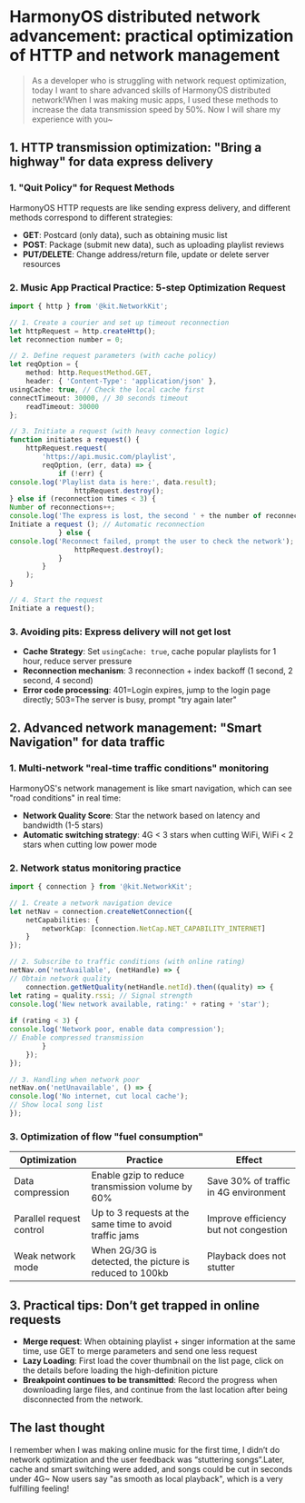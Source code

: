 # HarmonyOS distributed network advancement: practical optimization of HTTP and network management

> As a developer who is struggling with network request optimization, today I want to share advanced skills of HarmonyOS distributed network!When I was making music apps, I used these methods to increase the data transmission speed by 50%. Now I will share my experience with you~


## 1. HTTP transmission optimization: "Bring a highway" for data express delivery

### 1. "Quit Policy" for Request Methods

HarmonyOS HTTP requests are like sending express delivery, and different methods correspond to different strategies:
- **GET**: Postcard (only data), such as obtaining music list
- **POST**: Package (submit new data), such as uploading playlist reviews
- **PUT/DELETE**: Change address/return file, update or delete server resources

### 2. Music App Practical Practice: 5-step Optimization Request

```typescript
import { http } from '@kit.NetworkKit';

// 1. Create a courier and set up timeout reconnection
let httpRequest = http.createHttp();
let reconnection number = 0;

// 2. Define request parameters (with cache policy)
let reqOption = {
    method: http.RequestMethod.GET,
    header: { 'Content-Type': 'application/json' },
usingCache: true, // Check the local cache first
connectTimeout: 30000, // 30 seconds timeout
    readTimeout: 30000
};

// 3. Initiate a request (with heavy connection logic)
function initiates a request() {
    httpRequest.request(
        'https://api.music.com/playlist',
        reqOption, (err, data) => {
            if (!err) {
console.log('Playlist data is here:', data.result);
                httpRequest.destroy();
} else if (reconnection times < 3) {
Number of reconnections++;
console.log('The express is lost, the second ' + the number of reconnections + 'second reconnections...');
Initiate a request (); // Automatic reconnection
            } else {
console.log('Reconnect failed, prompt the user to check the network');
                httpRequest.destroy();
            }
        }
    );
}

// 4. Start the request
Initiate a request();
```  

### 3. Avoiding pits: Express delivery will not get lost

- **Cache Strategy**: Set `usingCache: true`, cache popular playlists for 1 hour, reduce server pressure
- **Reconnection mechanism**: 3 reconnection + index backoff (1 second, 2 second, 4 second)
- **Error code processing**: 401=Login expires, jump to the login page directly; 503=The server is busy, prompt "try again later"


## 2. Advanced network management: "Smart Navigation" for data traffic

### 1. Multi-network "real-time traffic conditions" monitoring

HarmonyOS's network management is like smart navigation, which can see "road conditions" in real time:
- **Network Quality Score**: Star the network based on latency and bandwidth (1-5 stars)
- **Automatic switching strategy**: 4G < 3 stars when cutting WiFi, WiFi < 2 stars when cutting low power mode

### 2. Network status monitoring practice

```typescript
import { connection } from '@kit.NetworkKit';

// 1. Create a network navigation device
let netNav = connection.createNetConnection({
    netCapabilities: { 
        networkCap: [connection.NetCap.NET_CAPABILITY_INTERNET] 
    }
});

// 2. Subscribe to traffic conditions (with online rating)
netNav.on('netAvailable', (netHandle) => {
// Obtain network quality
    connection.getNetQuality(netHandle.netId).then((quality) => {
let rating = quality.rssi; // Signal strength
console.log('New network available, rating:' + rating + 'star');
        
if (rating < 3) {
console.log('Network poor, enable data compression');
// Enable compressed transmission
        }
    });
});

// 3. Handling when network poor
netNav.on('netUnavailable', () => {
console.log('No internet, cut local cache');
// Show local song list
});
```  

### 3. Optimization of flow "fuel consumption"

| Optimization | Practice | Effect |
|----------------|-------------------------------|---------------------|  
| Data compression | Enable gzip to reduce transmission volume by 60% | Save 30% of traffic in 4G environment |
| Parallel request control | Up to 3 requests at the same time to avoid traffic jams | Improve efficiency but not congestion |
| Weak network mode | When 2G/3G is detected, the picture is reduced to 100kb | Playback does not stutter |


## 3. Practical tips: Don’t get trapped in online requests

- **Merge request**: When obtaining playlist + singer information at the same time, use GET to merge parameters and send one less request
- **Lazy Loading**: First load the cover thumbnail on the list page, click on the details before loading the high-definition picture
- **Breakpoint continues to be transmitted**: Record the progress when downloading large files, and continue from the last location after being disconnected from the network.


## The last thought

I remember when I was making online music for the first time, I didn’t do network optimization and the user feedback was “stuttering songs”.Later, cache and smart switching were added, and songs could be cut in seconds under 4G~ Now users say "as smooth as local playback", which is a very fulfilling feeling!
